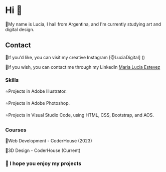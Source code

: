 # Hi 👋

🎨My name is Lucia, I hail from Argentina, and I'm currently studying art and digital design.

## Contact

💙If you'd like, you can visit my creative Instagram [@LuciaDigital] ()

🩷If you wish, you can contact me through my LinkedIn [Maria Lucia Estevez](https://www.linkedin.com/in/maria-lucia-estevez-49b438266/?originalSubdomain=ar)

### Skills

⭐Projects in Adobe Illustrator.

⭐Projects in Adobe Photoshop.

⭐Projects in Visual Studio Code, using HTML, CSS, Bootstrap, and AOS.

### Courses
📓Web Development - CoderHouse (2023)

📓3D Design - CoderHouse (Current)

### 🌸 I hope you enjoy my projects
